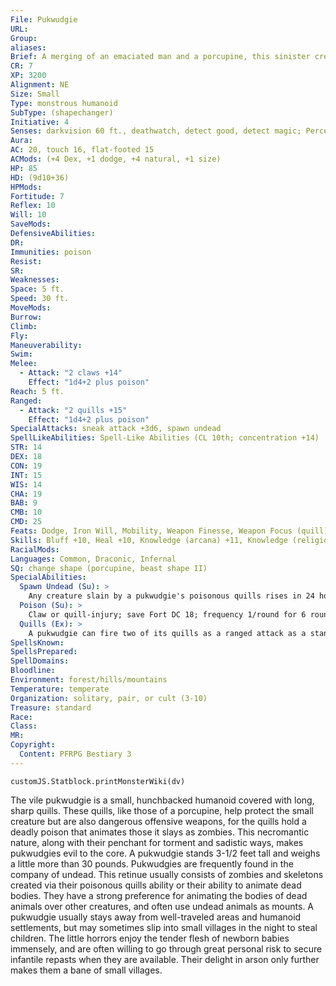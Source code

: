 ```yaml
---
File: Pukwudgie
URL: 
Group: 
aliases: 
Brief: A merging of an emaciated man and a porcupine, this sinister creature smells of death and decay.
CR: 7
XP: 3200
Alignment: NE
Size: Small
Type: monstrous humanoid
SubType: (shapechanger)
Initiative: 4
Senses: darkvision 60 ft., deathwatch, detect good, detect magic; Perception +13
Aura: 
AC: 20, touch 16, flat-footed 15
ACMods: (+4 Dex, +1 dodge, +4 natural, +1 size)
HP: 85
HD: (9d10+36)
HPMods: 
Fortitude: 7
Reflex: 10
Will: 10
SaveMods: 
DefensiveAbilities: 
DR: 
Immunities: poison
Resist: 
SR: 
Weaknesses: 
Space: 5 ft.
Speed: 30 ft.
MoveMods: 
Burrow: 
Climb: 
Fly: 
Maneuverability: 
Swim: 
Melee: 
  - Attack: "2 claws +14"
    Effect: "1d4+2 plus poison"
Reach: 5 ft.
Ranged: 
  - Attack: "2 quills +15"
    Effect: "1d4+2 plus poison"
SpecialAttacks: sneak attack +3d6, spawn undead
SpellLikeAbilities: Spell-Like Abilities (CL 10th; concentration +14)  Constant-deathwatch, detect good, detect magic   At Will-command undead (DC 16), produce flame   3/day-animate dead, death knell (DC 16), invisibility, ray of enfeeblement (DC 15), scare (DC 16)   1/day-nondetection (DC 17)
STR: 14
DEX: 18
CON: 19
INT: 15
WIS: 14
CHA: 19
BAB: 9
CMB: 10
CMD: 25
Feats: Dodge, Iron Will, Mobility, Weapon Finesse, Weapon Focus (quill)
Skills: Bluff +10, Heal +10, Knowledge (arcana) +11, Knowledge (religion) +11, Perception +13, Spellcraft +11, Stealth +16
RacialMods: 
Languages: Common, Draconic, Infernal
SQ: change shape (porcupine, beast shape II)
SpecialAbilities:
  Spawn Undead (Su): >
    Any creature slain by a pukwudgie's poisonous quills rises in 24 hours as a zombie. Undead created by this ability are not immediately under the control of a pukwudgie, but they receive a -4 penalty on saves against a pukwudgie's control undead spell-like ability.
  Poison (Su): >
    Claw or quill-injury; save Fort DC 18; frequency 1/round for 6 rounds; effect 1d3 Con damage; cure 2 consecutive saves. The save DC is Constitution-based.
  Quills (Ex): >
    A pukwudgie can fire two of its quills as a ranged attack as a standard action. These quills have a range increment of 40 feet. Any creature attacking a pukwudgie with light or one-handed melee weapons, natural weapons, or an unarmed strike takes 1d3 points of piercing damage. A creature that grapples a pukwudgie takes 2d4 points of piercing damage. Anyone who takes damage from these quills is also exposed to the pukwudgie's poison.
SpellsKnown: 
SpellsPrepared: 
SpellDomains: 
Bloodline: 
Environment: forest/hills/mountains
Temperature: temperate
Organization: solitary, pair, or cult (3-10)
Treasure: standard
Race: 
Class: 
MR: 
Copyright:
  Content: PFRPG Bestiary 3
---
```

```dataviewjs
customJS.Statblock.printMonsterWiki(dv)
```
The vile pukwudgie is a small, hunchbacked humanoid covered with long, sharp quills. These quills, like those of a porcupine, help protect the small creature but are also dangerous offensive weapons, for the quills hold a deadly poison that animates those it slays as zombies. This necromantic nature, along with their penchant for torment and sadistic ways, makes pukwudgies evil to the core. A pukwudgie stands 3-1/2 feet tall and weighs a little more than 30 pounds.  Pukwudgies are frequently found in the company of undead. This retinue usually consists of zombies and skeletons created via their poisonous quills ability or their ability to animate dead bodies. They have a strong preference for animating the bodies of dead animals over other creatures, and often use undead animals as mounts.  A pukwudgie usually stays away from well-traveled areas and humanoid settlements, but may sometimes slip into small villages in the night to steal children. The little horrors enjoy the tender flesh of newborn babies immensely, and are often willing to go through great personal risk to secure infantile repasts when they are available. Their delight in arson only further makes them a bane of small villages.
